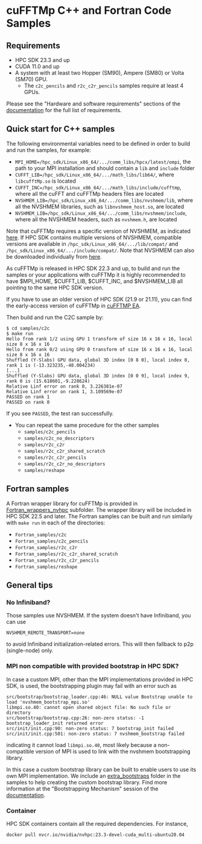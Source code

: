 # cuFFTMp C++ and Fortran Code Samples

## Requirements
- HPC SDK 23.3 and up
- CUDA 11.0 and up
- A system with at least two Hopper (SM90), Ampere (SM80) or Volta (SM70) GPU.
    - The `c2c_pencils` and `r2c_c2r_pencils` samples require at least 4 GPUs.

Please see the "Hardware and software requirements" sections of the [documentation](https://docs.nvidia.com/hpc-sdk/cufftmp/usage/requirements.html) for the full list of requirements.

## Quick start for C++ samples
The following environmental variables need to be defined in order to build and run the samples, for example:
 - `MPI_HOME=/hpc_sdk/Linux_x86_64/.../comm_libs/hpcx/latest/ompi`, the path to your MPI installation and should contain a `lib` and `include` folder
 - `CUFFT_LIB=/hpc_sdk/Linux_x86_64/.../math_libs/lib64/`, where `libcufftMp.so` is located
 - `CUFFT_INC=/hpc_sdk/Linux_x86_64/.../math_libs/include/cufftmp`, where all the cuFFT and cuFFTMp headers files are located
 - `NVSHMEM_LIB=/hpc_sdk/Linux_x86_64/.../comm_libs/nvshmem/lib`, where all the NVSHMEM libraries, such as `libnvshmem_host.so`, are located
 - `NVSHMEM_LIB=/hpc_sdk/Linux_x86_64/.../comm_libs/nvshmem/include`, where all the NVSHMEM headers, such as `nvshmem.h`, are located

Note that cuFFTMp requires a specific version of NVSHMEM, as indicated [here](https://docs.nvidia.com/hpc-sdk/cufftmp/usage/nvshmem_and_cufftmp.html). If HPC SDK contains multiple versions of NVSHMEM, compatible versions are available in `/hpc_sdk/Linux_x86_64/.../lib/compat/` and `/hpc_sdk/Linux_x86_64/.../include/compat/`. Note that NVSHMEM can also be downloaded individually from [here](https://docs.nvidia.com/nvshmem/install-guide/index.html).

As cuFFTMp is released in HPC SDK 22.3 and up, to build and run the samples or your applications with cuFFTMp it is highly recommended to have $MPI_HOME, $CUFFT_LIB, $CUFFT_INC, and $NVSHMEM_LIB all pointing to the same HPC SDK version.

If you have to use an older version of HPC SDK (21.9 or 21.11), you can find the early-access version of cuFFTMp in [cuFFTMP EA](https://developer.nvidia.com/cudamathlibraryea). 

Then build and run the C2C sample by:
```
$ cd samples/c2c
$ make run
Hello from rank 1/2 using GPU 1 transform of size 16 x 16 x 16, local size 8 x 16 x 16
Hello from rank 0/2 using GPU 0 transform of size 16 x 16 x 16, local size 8 x 16 x 16
Shuffled (Y-Slabs) GPU data, global 3D index [0 8 0], local index 0, rank 1 is (-13.323235,-48.004234)
[...]
Shuffled (Y-Slabs) GPU data, global 3D index [0 0 9], local index 9, rank 0 is (15.618601,-9.228624)
Relative Linf error on rank 0, 3.226381e-07
Relative Linf error on rank 1, 3.109569e-07
PASSED on rank 1
PASSED on rank 0
```
If you see `PASSED`, the test ran successfully.

- You can repeat the same procedure for the other samples
  - `samples/c2c_pencils` 
  - `samples/c2c_no_descriptors`
  - `samples/r2c_c2r`
  - `samples/r2c_c2r_shared_scratch`
  - `samples/r2c_c2r_pencils`
  - `samples/r2c_c2r_no_descriptors`
  - `samples/reshape`

## Fortran samples
A Fortran wrapper library for cuFFTMp is provided in [Fortran_wrappers_nvhpc](Fortran_samples/Fortran_wrappers_nvhpc/) subfolder. The wrapper library will be included in HPC SDK 22.5 and later. 
The Fortran samples can be built and run similarly with `make run` in each of the directories:  
- `Fortran_samples/c2c`
- `Fortran_samples/c2c_pencils`
- `Fortran_samples/r2c_c2r`
- `Fortran_samples/r2c_c2r_shared_scratch`
- `Fortran_samples/r2c_c2r_pencils`
- `Fortran_samples/reshape`

## General tips

### No Infiniband?
Those samples use NVSHMEM. If the system doesn't have Infiniband, you can use
```
NVSHMEM_REMOTE_TRANSPORT=none
```
to avoid Infiniband initialization-related errors. This will then fallback to p2p (single-node) only.

### MPI non compatible with provided bootstrap in HPC SDK?
In case a custom MPI, other than the MPI implementations provided in HPC SDK, is used, the bootstrapping plugin may fail with an error such as
```
src/bootstrap/bootstrap_loader.cpp:46: NULL value Bootstrap unable to load 'nvshmem_bootstrap_mpi.so'
libmpi.so.40: cannot open shared object file: No such file or directory
src/bootstrap/bootstrap.cpp:26: non-zero status: -1 bootstrap_loader_init returned error
src/init/init.cpp:90: non-zero status: 7 bootstrap_init failed
src/init/init.cpp:501: non-zero status: 7 nvshmem_bootstrap failed
```
indicating it cannot load `libmpi.so.40`, most likely because a non-compatible version of MPI is used to link with the nvshmem bootstrapping library. 

In this case a custom bootstrap library can be built to enable users to use its own MPI implementation. We include an [extra_bootstraps](extra_bootstraps/) folder in the samples to help creating the custom bootstrap library. Find more information at the "Bootstrapping Mechanism" session of the [documentation](https://docs.nvidia.com/hpc-sdk/cufftmp).


### Container
HPC SDK containers contain all the required dependencies. For instance,
```
docker pull nvcr.io/nvidia/nvhpc:23.3-devel-cuda_multi-ubuntu20.04
```
